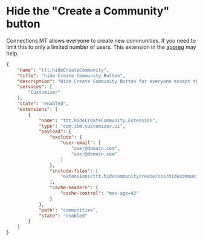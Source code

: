 # Hide the "Create a Community" button

Connections MT allows everyone to create new communities. If you need to limit this to only a limited number of users. This extension in the [appreg](/admin/appreg.md) may help.

```json
{
    "name": "ttt.hideCreateCommunity",
    "title": "hide Create Community Button",
    "description": "Hide Create Community Button for everyone except the list of users defined in the exclude part.",
    "services": [
        "Customizer"
    ],
    "state": "enabled",
    "extensions": [
        {
            "name": "ttt.hideCreateCommunity.Extension",
            "type": "com.ibm.customizer.ui",
            "payload": {
                "exclude": {
                    "user-email": [
                        "user@domain.com",
                        "user@domain.com"
                    ]
                },
                "include-files": [
                    "extensions/ttt.hidecommunitycreate/css/hidecommunity.css"
                ],
                "cache-headers": {
                    "cache-control": "max-age=42"
                }
            },
            "path": "communities",
            "state": "enabled"
        }
    ]
}

```

